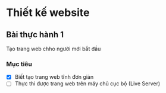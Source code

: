 # Thiết kế website

## Bài thực hành 1
Tạo trang web chho người mới bắt đầu

### Mục tiêu
- [x] Biết tạo trang web tĩnh đơn giản 
- [ ] Thực thi được trang web trên máy chủ cục bộ (Live Server)